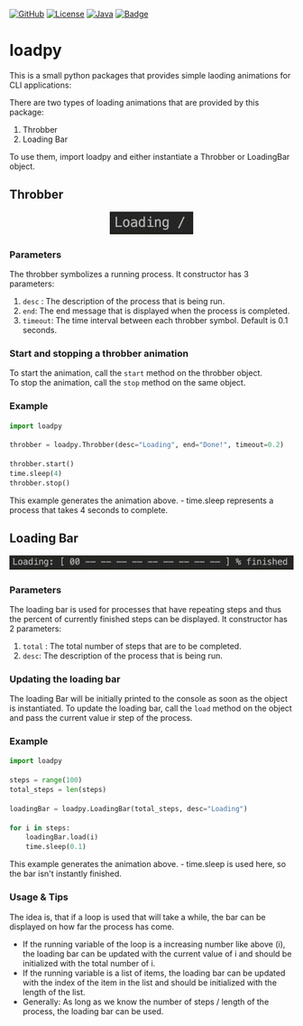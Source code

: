 [![GitHub](https://img.shields.io/badge/GitHub-loadpy-blue?logo=github)](https://github.com/AbUndMax/loadpy)
[![License](https://img.shields.io/badge/License-CC_BY--NC_4.0-blue)](https://github.com/AbUndMax/loadpy/blob/main/LICENSE.md)
[![Java](https://img.shields.io/badge/Python-3.6+-blue?logo=python)](https://www.python.org/downloads/release/python-360/)
[![Badge](https://img.shields.io/github/v/release/AbUndMax/loadpy?color=brightgreen)](https://github.com/AbUndMax/loadpy/releases/latest)

# loadpy
This is a small python packages that provides simple laoding animations for CLI applications:

There are two types of loading animations that are provided by this package:
1. Throbber
2. Loading Bar

To use them, import loadpy and either instantiate a Throbber or LoadingBar object.

## Throbber
<p align="center">
    <img src="images/throbber.gif" alt="Throbber">
</p>

### Parameters

The throbber symbolizes a running process. It constructor has 3 parameters:
1. `desc` : The description of the process that is being run.
2. `end`: The end message that is displayed when the process is completed.
3. `timeout`: The time interval between each throbber symbol. Default is 0.1 seconds.

### Start and stopping a throbber animation
To start the animation, call the `start` method on the throbber object.  
To stop the animation, call the `stop` method on the same object.

### Example

```python
import loadpy

throbber = loadpy.Throbber(desc="Loading", end="Done!", timeout=0.2)

throbber.start()
time.sleep(4)
throbber.stop()
```
This example generates the animation above. - time.sleep represents a process that takes 4 seconds to complete.


## Loading Bar
<p align="center">
    <img src="images/loadingBar.gif" alt="Throbber">
</p>

### Parameters

The loading bar is used for processes that have repeating steps and thus the percent of currently finished steps can be displayed. It constructor has 2 parameters:
1. `total` : The total number of steps that are to be completed.
2. `desc`: The description of the process that is being run.

### Updating the loading bar
The loading Bar will be initially printed to the console as soon as the object is instantiated. To update the loading bar, call the `load` method on the object and pass the current value ir step of the process.

### Example

```python
import loadpy

steps = range(100)
total_steps = len(steps)

loadingBar = loadpy.LoadingBar(total_steps, desc="Loading")

for i in steps:
    loadingBar.load(i)
    time.sleep(0.1)
```
This example generates the animation above. - time.sleep is used here, so the bar isn't instantly finished.

### Usage & Tips
The idea is, that if a loop is used that will take a while, the bar can be displayed on how far the process has come. 
- If the running variable of the loop is a increasing number like above (i), the loading bar can be updated with the current value of i and should be initialized with the total number of i.
- If the running variable is a list of items, the loading bar can be updated with the index of the item in the list and should be initialized with the length of the list.
- Generally: As long as we know the number of steps / length of the process, the loading bar can be used.